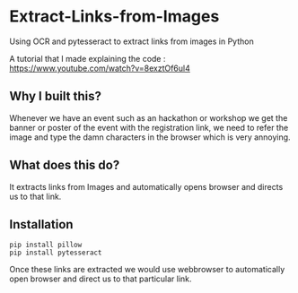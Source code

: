 # Extract-Links-from-Images
Using OCR and pytesseract to extract links from images in Python

A tutorial that I made explaining the code : https://www.youtube.com/watch?v=8exztOf6ul4

## Why I built this?
Whenever we have an event such as an hackathon or workshop we get the banner or poster of the event with the registration link, we need to refer the image and type the damn characters in the browser which is very annoying.

## What does this do?
It extracts links from Images and automatically opens browser and directs us to that link.

## Installation
```
pip install pillow
pip install pytesseract
```


Once these links are extracted we would use webbrowser to automatically open browser and direct us to that particular link.
